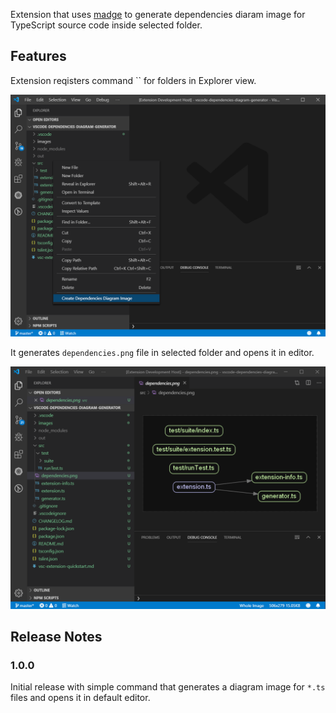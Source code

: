 Extension that uses [madge](https://github.com/pahen/madge) to generate dependencies diaram image for TypeScript source code inside selected folder.

## Features

Extension reqisters command `` for folders in Explorer view.

![ command ](https://raw.githubusercontent.com/dgolovin/vscode-dependencies-diagram-generator/v1.0.0/images/feature-command.png)

It generates `dependencies.png` file in selected folder and opens it in editor.

![ editor ](https://raw.githubusercontent.com/dgolovin/vscode-dependencies-diagram-generator/v1.0.0/images/feature-editor.png)

## Release Notes

### 1.0.0

Initial release with simple command that generates a diagram image for `*.ts` files and opens it in default editor.


